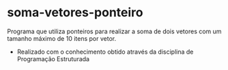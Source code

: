 # soma-vetores-ponteiro

Programa que utiliza ponteiros para realizar a soma de dois vetores com um tamanho máximo de 10 itens por vetor.

- Realizado com o conhecimento obtido através da disciplina de Programação Estruturada
